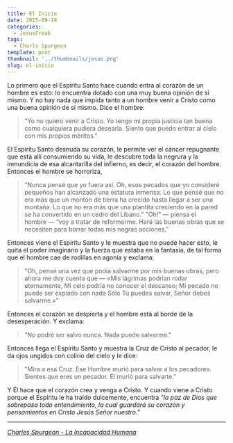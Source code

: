 ```yaml
---
title: El Inicio
date: 2015-09-19
categories:
  - JesusFreak
tags:
  - Charls Spurgeon
template: post
thumbnail: '../thumbnails/jesus.png'
slug: el-inicio
---
```


Lo primero que el Espíritu Santo hace cuando entra al corazón de un hombre es esto: lo encuentra dotado con una muy buena opinión de sí mismo. Y no hay nada que impida tanto a un hombre venir a Cristo como una buena opinión de sí mismo. Dice el hombre:

> "Yo no quiero venir a Cristo. Yo tengo mi propia justicia tan buena como cualquiera pudiera desearla. Siento que puedo entrar al cielo con mis propios méritos."

El Espíritu Santo desnuda su corazón, le permite ver el cáncer repugnante que está allí consumiendo su vida, le descubre toda la negrura y la inmundicia de esa alcantarilla del infierno, es decir, el corazón del hombre. Entonces el hombre se horroriza,

> "Nunca pensé que yo fuera así. Oh, esos pecados que yo consideré pequeños han alcanzado una estatura inmensa. Lo que pensé que no era más que un montón de tierra ha crecido hasta llegar a ser una montaña. Lo que no era más que una plantita creciendo en la pared se ha convertido en un cedro del Líbano."
> "Oh!" — piensa el hombre — “voy a tratar de reformarme. Haré las buenas obras que se necesiten para borrar todas mis negras acciones."

Entonces viene el Espíritu Santo y le muestra que no puede hacer esto, le quita el poder imaginario y la fuerza que estaba en la fantasía, de tal forma que el hombre cae de rodillas en agonía y exclama:

> "Oh, pensé una vez que podía salvarme por mis buenas obras, pero ahora me doy cuenta que — «Mis lágrimas podrían rodar eternamente,
> Mi celo podría no conocer el descanso;
> Mi pecado no puede ser expiado con nada
> Sólo Tú puedes salvar, Señor debes salvarme.»"

Entonces el corazón se despierta y el hombre está al borde de la desesperación. Y exclama:

> "No podré ser salvo nunca. Nada puede salvarme."

Entonces llega el Espíritu Santo y muestra la Cruz de Cristo al pecador, le da ojos ungidos con colirio del cielo y le dice:

> "Mira a esa Cruz. Ese Hombre murió para salvar a los pecadores. Sientes que eres un pecador. Él murió para salvarte."

Y Él hace que el corazón crea y venga a Cristo. Y cuando viene a Cristo porque el Espíritu le ha traído dulcemente, encuentra _"la paz de Dios que sobrepasa todo entendimiento, la cual guardará su corazón y pensamientos en Cristo Jesús Señor nuestro."_

---

_[Charles Spurgeon - La Incapacidad Humana](http://www.spurgeongems.org/schs182.pdf)_
